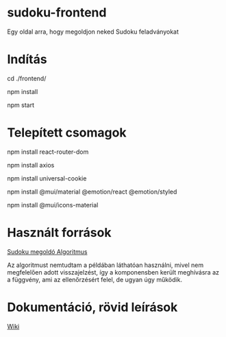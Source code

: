 # sudoku-frontend
 Egy oldal arra, hogy megoldjon neked Sudoku feladványokat

# Indítás

cd ./frontend/

npm install

npm start

# Telepített csomagok

npm install react-router-dom

npm install axios

npm install universal-cookie

npm install @mui/material @emotion/react @emotion/styled

npm install @mui/icons-material

# Használt források

[Sudoku megoldó Algoritmus](https://www.geeksforgeeks.org/sudoku-backtracking-7/)

Az algoritmust nemtudtam a példában láthatóan használni, mivel nem megfelelően adott visszajelzést,
így a komponensben került meghívásra az a függvény, ami az ellenőrzésért felel, de ugyan úgy működik.

# Dokumentáció, rövid leírások

[Wiki](https://github.com/KDMashy/sudoku-frontend/wiki)